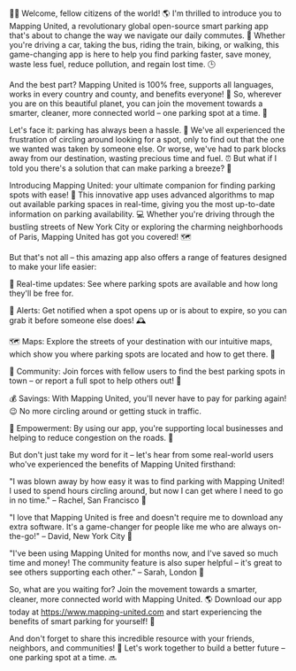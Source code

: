 🚗💥 Welcome, fellow citizens of the world! 🌎 I'm thrilled to introduce you to Mapping United, a revolutionary global open-source smart parking app that's about to change the way we navigate our daily commutes. 💨 Whether you're driving a car, taking the bus, riding the train, biking, or walking, this game-changing app is here to help you find parking faster, save money, waste less fuel, reduce pollution, and regain lost time. 🕒

And the best part? Mapping United is 100% free, supports all languages, works in every country and county, and benefits everyone! 🌟 So, wherever you are on this beautiful planet, you can join the movement towards a smarter, cleaner, more connected world – one parking spot at a time. 🚀

Let's face it: parking has always been a hassle. 🤯 We've all experienced the frustration of circling around looking for a spot, only to find out that the one we wanted was taken by someone else. Or worse, we've had to park blocks away from our destination, wasting precious time and fuel. ⏰ But what if I told you there's a solution that can make parking a breeze? 🌊

Introducing Mapping United: your ultimate companion for finding parking spots with ease! 📲 This innovative app uses advanced algorithms to map out available parking spaces in real-time, giving you the most up-to-date information on parking availability. 💻 Whether you're driving through the bustling streets of New York City or exploring the charming neighborhoods of Paris, Mapping United has got you covered! 🗺️

But that's not all – this amazing app also offers a range of features designed to make your life easier:

📍 Real-time updates: See where parking spots are available and how long they'll be free for.

🚨 Alerts: Get notified when a spot opens up or is about to expire, so you can grab it before someone else does! 🕰️

🗺️ Maps: Explore the streets of your destination with our intuitive maps, which show you where parking spots are located and how to get there. 📍

🤝 Community: Join forces with fellow users to find the best parking spots in town – or report a full spot to help others out! 👫

💰 Savings: With Mapping United, you'll never have to pay for parking again! 😉 No more circling around or getting stuck in traffic.

💪 Empowerment: By using our app, you're supporting local businesses and helping to reduce congestion on the roads. 🌈

But don't just take my word for it – let's hear from some real-world users who've experienced the benefits of Mapping United firsthand:

"I was blown away by how easy it was to find parking with Mapping United! I used to spend hours circling around, but now I can get where I need to go in no time." – Rachel, San Francisco 🌃

"I love that Mapping United is free and doesn't require me to download any extra software. It's a game-changer for people like me who are always on-the-go!" – David, New York City 🗽️

"I've been using Mapping United for months now, and I've saved so much time and money! The community feature is also super helpful – it's great to see others supporting each other." – Sarah, London 💖

So, what are you waiting for? Join the movement towards a smarter, cleaner, more connected world with Mapping United. 🌎 Download our app today at https://www.mapping-united.com and start experiencing the benefits of smart parking for yourself! 📲

And don't forget to share this incredible resource with your friends, neighbors, and communities! 📨 Let's work together to build a better future – one parking spot at a time. 🔜
